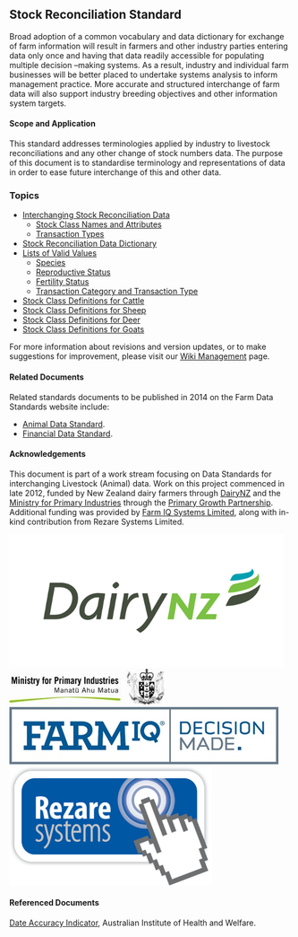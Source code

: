 ## Stock Reconciliation Standard

Broad adoption of a common vocabulary and data dictionary for exchange of farm information will result in farmers and other industry parties entering data only once and having that data readily accessible for populating multiple decision –making systems. As a result, industry and individual farm businesses will be better placed to undertake systems analysis to inform management practice. More accurate and structured interchange of farm data will also support industry breeding objectives and other information system targets.

#### Scope and Application
This standard addresses terminologies applied by industry to livestock reconciliations and any other change of stock numbers data.  The purpose of this document is to standardise terminology and representations of data in order to ease future interchange of this and other data. 

### Topics

* [Interchanging Stock Reconciliation Data](docs/SCDS_Interchanging-Stock-Reconciliation-Data.md)
  * [Stock Class Names and Attributes](docs/SCDS_Interchanging-Stock-Reconciliation-Data.md#Interchanging-Stock-Reconciliation-Data)
  * [Transaction Types](docs/SCDS_Interchanging-Stock-Reconciliation-Data.md#Transaction-Types)
* [Stock Reconciliation Data Dictionary](docs/SCDS_Stock-Reconciliation-Data-Dictionary.md)
* [Lists of Valid Values](docs/SCDS_Lists-of-Valid-Values.md)
  * [Species](docs/SCDS_Lists-of-Valid-Values.md#Species)
  * [Reproductive Status](docs/SCDS_Lists-of-Valid-Values.md#Reproductive-Status)
  * [Fertility Status](docs/SCDS_Lists-of-Valid-Values.md#Fertility-Status)
  * [Transaction Category and Transaction Type](docs/SCDS_Lists-of-Valid-Values.md#Transaction-Category-and-Transaction-Type)
* [Stock Class Definitions for Cattle](docs/SCD_Stock_Class_Definitions_for_Cattle.md)
* [Stock Class Definitions for Sheep](docs/SCDS_Stock-Class-Definitions-for-Sheep.md)
* [Stock Class Definitions for Deer](docs/SCDS_Stock-Class-Definitions-for-Deer.md)
* [Stock Class Definitions for Goats](docs/SCDS_Stock-Class-Definitions-for-Goats.md)

For more information about revisions and version updates, or to make suggestions for improvement, please visit our [Wiki Management](docs/SRDS_Wiki-Management.md) page.

#### Related Documents

Related standards documents to be published in 2014 on the Farm Data Standards website include:

* [Animal Data Standard](docs/ADS_Portal.md).
* [Financial Data Standard](docs/FDS_Portal.md).

#### Acknowledgements 

This document is part of a work stream focusing on Data Standards for interchanging Livestock (Animal) data. Work on this project commenced in late 2012, funded by New Zealand dairy farmers through [DairyNZ](https://www.dairynz.co.nz/) and the [Ministry for Primary Industries](https://www.mpi.govt.nz/) through the [Primary Growth Partnership](https://www.mpi.govt.nz/funding-and-programmes/sustainable-food-and-fibre-futures/primary-growth-partnership/). Additional funding was provided by [Farm IQ Systems Limited](https://farmiq.co.nz/), along with in-kind contribution from Rezare Systems Limited.

![DairyNZLogo](https://github.com/Datalinker-Org/Farm-Data-Standards/blob/master/Images/DairyNZ.png)
![MPILogo](https://github.com/Datalinker-Org/Farm-Data-Standards/blob/master/Images/MPI.png)
![FARMIQLogo](https://github.com/Datalinker-Org/Farm-Data-Standards/blob/master/Images/FarmIQ.png)
![RezareSystemsLogo](https://github.com/Datalinker-Org/Farm-Data-Standards/blob/master/Images/RezareSystems.png)

#### Referenced Documents

[Date Accuracy Indicator](http://meteor.aihw.gov.au/content/index.phtml/itemId/294429), Australian Institute of Health and Welfare.
